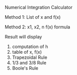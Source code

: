 Numerical Integration Calculator

Method 1:
List of x and f(x)

Method 2:
x1, x2, n
f(x) formula

Result will display
1. computation of h
2. table of x, f(x)
3. Trapezoidal Rule
4. 1/3 and 3/8 Rule
5. Boole's Rule
